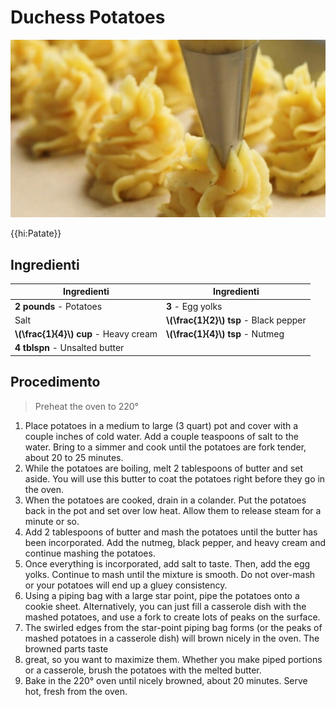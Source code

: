 # Duchess Potatoes

![](img/Duchess-Potatoes.webp)

{{hi:Patate}}

## Ingredienti

| Ingredienti                  | Ingredienti             |
| ---------------------------- | ----------------------- |
| **2 pounds** - Potatoes | **3** - Egg yolks |
| Salt | **\\(\frac{1}{2}\\) tsp** - Black pepper |
| **\\(\frac{1}{4}\\) cup** - Heavy cream | **\\(\frac{1}{4}\\) tsp** - Nutmeg |
| **4 tblspn** - Unsalted butter |  |

## Procedimento

> Preheat the oven to 220°

1. Place potatoes in a medium to large (3 quart) pot and cover with a couple inches of cold water. Add a couple teaspoons of salt to the water. Bring to a simmer and cook until the potatoes are fork tender, about 20 to 25 minutes.
1. While the potatoes are boiling, melt 2 tablespoons of butter and set aside. You will use this butter to coat the potatoes right before they go in the oven.
1. When the potatoes are cooked, drain in a colander. Put the potatoes back in the pot and set over low heat. Allow them to release steam for a minute or so.
1. Add 2 tablespoons of butter and mash the potatoes until the butter has been incorporated. Add the nutmeg, black pepper, and heavy cream and continue mashing the potatoes.
1. Once everything is incorporated, add salt to taste. Then, add the egg yolks. Continue to mash until the mixture is smooth. Do not over-mash or your potatoes will end up a gluey consistency.
1. Using a piping bag with a large star point, pipe the potatoes onto a cookie sheet. Alternatively, you can just fill a casserole dish with the mashed potatoes, and use a fork to create lots of peaks on the surface.
1. The swirled edges from the star-point piping bag forms (or the peaks of mashed potatoes in a casserole dish) will brown nicely in the oven. The browned parts taste 
1. great, so you want to maximize them. Whether you make piped portions or a casserole, brush the potatoes with the melted butter.
1. Bake in the 220° oven until nicely browned, about 20 minutes. Serve hot, fresh from the oven.

